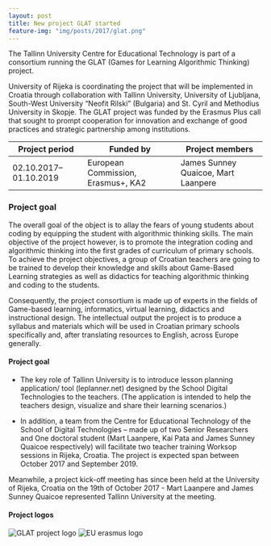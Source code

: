 ```yaml
---
layout: post
title: New project GLAT started
feature-img: "img/posts/2017/glat.png"
---
```


The Tallinn University Centre for Educational Technology is part of a consortium running the GLAT (Games for Learning Algorithmic Thinking) project.

University of Rijeka is coordinating the project that will be implemented in Croatia through collaboration with Tallinn University, University of Ljubljana, South-West University “Neofit Rilski” (Bulgaria) and St. Cyril and Methodius University in Skopje.
The GLAT project was funded by the Erasmus Plus call that sought to prompt cooperation for innovation and exchange of good practices and strategic partnership among institutions.
            

| **Project period** | **Funded by** | **Project members** |
| ---        |    ----  |          --- |
| 02.10.2017–01.10.2019 | European Commission, Erasmus+, KA2 | James Sunney Quaicoe, Mart Laanpere|

### Project goal
The overall goal of the object is to allay the fears of young students about coding by equipping the student with algorithmic thinking skills. The main objective of the project however, is to promote the integration coding and algorithmic thinking into the first grades of curriculum of primary schools. To achieve the project objectives, a group of Croatian teachers are going to be trained to develop their knowledge and skills about Game-Based Learning strategies as well as didactics for teaching algorithmic thinking and coding to the students. 

Consequently, the project consortium is made up of experts in the fields of Game-based learning, informatics, virtual learning, didactics and instructional design. The intellectual output the project is to produce a syllabus and materials which will be used in Croatian primary schools specifically and, after translating resources to English, across Europe generally.

#### Project goal
    
- The key role of Tallinn University is to introduce lesson planning application/ tool (leplanner.net) designed by the School Digital Technologies to the teachers. (The application is intended to help the teachers design, visualize and share their learning scenarios.)
                   
- In addition, a team from the Centre for Educational Technology of the School of Digital Technologies – made up of two Senior Researchers and One doctoral student (Mart Laanpere, Kai Pata and James Sunney Quaicoe respectively) will facilitate two teacher training Worksop sessions in Rijeka, Croatia. The project is expected span between October 2017 and September 2019.
                    
Meanwhile, a project kick-off meeting has since been held at the University of Rijeka, Croatia on the 19th of October 2017 - Mart Laanpere and James Sunney Quaicoe represented Tallinn University at the meeting.
                
#### Project logos

<div>    
<img class="img-fluid-innews" src="{{ '/img/posts/2017/logo_GLAT.png' | prepend: site.baseurl }}" alt="GLAT project logo">
<img class="img-fluid-innews" src="{{ '/img/posts/2017/logo_EU_Erasmus.jpg' | prepend: site.baseurl }}" alt="EU erasmus logo">
</div>